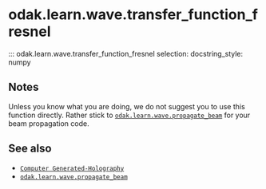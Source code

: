 # odak.learn.wave.transfer_function_fresnel

::: odak.learn.wave.transfer_function_fresnel
    selection:
        docstring_style: numpy

## Notes

Unless you know what you are doing, we do not suggest you to use this function directly. 
Rather stick to [`odak.learn.wave.propagate_beam`](propagate_beam.md) for  your beam propagation code. 

## See also

* [`Computer Generated-Holography`](../../../cgh.md)
* [`odak.learn.wave.propagate_beam`](propagate_beam.md)
